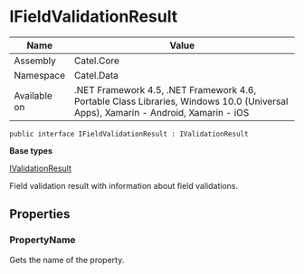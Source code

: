 

# IFieldValidationResult

Name|Value
---|---
Assembly|Catel.Core
Namespace|Catel.Data
Available on|.NET Framework 4.5, .NET Framework 4.6, Portable Class Libraries, Windows 10.0 (Universal Apps), Xamarin - Android, Xamarin - iOS

```
public interface IFieldValidationResult : IValidationResult
```

**Base types**

[IValidationResult](/Catel.Core\Catel\Data\IValidationResult.md)


Field validation result with information about field validations.



## Properties

### PropertyName

Gets the name of the property.



